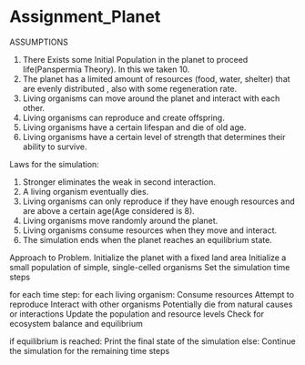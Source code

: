 # Assignment_Planet

ASSUMPTIONS
1. There Exists some Initial Population in the planet to proceed life(Panspermia Theory). In this we taken 10.
1. The planet has a limited amount of resources (food, water, shelter) that are evenly distributed , also with some regeneration rate.
2. Living organisms can move around the planet and interact with each other.
3. Living organisms can reproduce and create offspring.
4. Living organisms have a certain lifespan and die of old age.
5. Living organisms have a certain level of strength that determines their ability to survive.


Laws for the simulation:
1. Stronger eliminates the weak in second interaction.
2. A living organism eventually dies.
3. Living organisms can only reproduce if they have enough resources and are above a certain age(Age considered is 8).
4. Living organisms move randomly around the planet.
5. Living organisms consume resources when they move and interact.
6. The simulation ends when the planet reaches an equilibrium state.

Approach to Problem.
Initialize the planet with a fixed land area
Initialize a small population of simple, single-celled organisms
Set the simulation time steps

for each time step:
    for each living organism:
        Consume resources
        Attempt to reproduce
        Interact with other organisms
        Potentially die from natural causes or interactions
    Update the population and resource levels
    Check for ecosystem balance and equilibrium

if equilibrium is reached:
    Print the final state of the simulation
else:
    Continue the simulation for the remaining time steps
